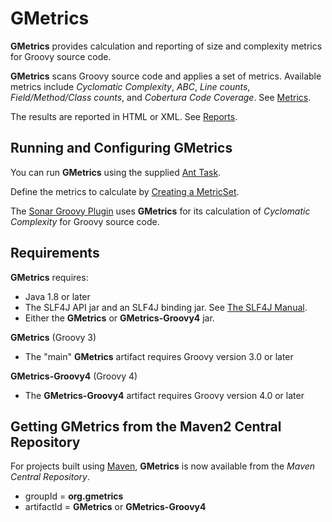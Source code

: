 # GMetrics

**GMetrics** provides calculation and reporting of size and complexity metrics for Groovy source code.

**GMetrics** scans Groovy source code and applies a set of metrics. Available metrics include *Cyclomatic Complexity*,
*ABC*, *Line counts*, *Field/Method/Class counts*, and *Cobertura Code Coverage*. See [Metrics](./Metrics).

The results are reported in HTML or XML. See [Reports](./Reports).

## Running and Configuring GMetrics

  You can run **GMetrics** using the supplied [Ant Task](./AntTask). 
  
  Define the metrics to calculate by [Creating a MetricSet](./CreatingMetricSet).
  
  The [Sonar Groovy Plugin](https://github.com/Inform-Software/sonar-groovy) uses **GMetrics** for its calculation of *Cyclomatic Complexity* for Groovy source code.
  

## Requirements

**GMetrics** requires:

 * Java 1.8 or later
 * The SLF4J API jar and an SLF4J binding jar. See [The SLF4J Manual](https://www.slf4j.org/manual.html).
 * Either the **GMetrics** or **GMetrics-Groovy4** jar. 

**GMetrics** (Groovy 3)
* The "main" **GMetrics** artifact requires Groovy version 3.0 or later

**GMetrics-Groovy4** (Groovy 4)
* The **GMetrics-Groovy4** artifact requires Groovy version 4.0 or later


## Getting GMetrics from the Maven2 Central Repository

  For projects built using [Maven](http://maven.apache.org/), **GMetrics** is now available from the *Maven Central Repository*.

  * groupId = **org.gmetrics**
  * artifactId = **GMetrics** or **GMetrics-Groovy4**



